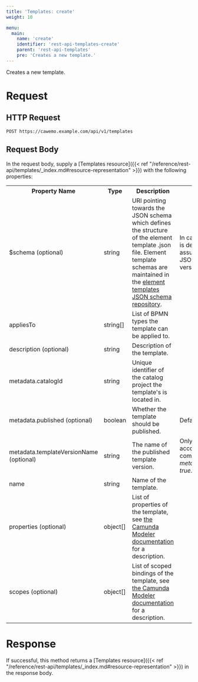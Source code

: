 ```yaml
---
title: 'Templates: create'
weight: 10

menu:
  main:
    name: 'create'
    identifier: 'rest-api-templates-create'
    parent: 'rest-api-templates'
    pre: 'Creates a new template.'
---
```


Creates a new template.

# Request

## HTTP Request

```
POST https://cawemo.example.com/api/v1/templates
```

## Request Body

In the request body, supply a [Templates resource]({{< ref "/reference/rest-api/templates/_index.md#resource-representation" >}}) with the following properties:

<table class="table table-striped">
  <tr>
    <th>Property Name</th>
    <th>Type</th>
    <th>Description</th>
    <th>Notes</th>
  </tr>
  <tr>
    <td>$schema (optional)</td>
    <td>string</td>
    <td>URI pointing towards the JSON schema which defines the structure of the element template .json file. Element template schemas are maintained in the <a href="https://github.com/camunda/element-templates-json-schema">element templates JSON schema repository</a>.</td>
    <td>In case no <i>$schema</i> is defined, Cawemo assumes the latest JSON Schema version.</td>
  </tr>
  <tr>
    <td>appliesTo</td>
    <td>string[]</td>
    <td>List of BPMN types the template can be applied to.</td>
    <td></td>
  </tr>
  <tr>
    <td>description (optional)</td>
    <td>string</td>
    <td>Description of the template.</td>
    <td></td>
  </tr>
  <tr>
    <td>metadata.catalogId</td>
    <td>string</td>
    <td>Unique identifier of the catalog project the template's is located in.</td>
    <td></td>
  </tr>
  <tr>
    <td>metadata.published (optional)</td>
    <td>boolean</td>
    <td>Whether the template should be published.</td>
    <td>Defaults to <i>false</i>.</td>
  </tr>
  <tr>
    <td>metadata.templateVersionName (optional)</td>
    <td>string</td>
    <td>The name of the published template version.</td>
    <td>Only taken into account in combination with <i>metadata.published: true</i>.</td>
  </tr>
  <tr>
    <td>name</td>
    <td>string</td>
    <td>Name of the template.</td>
    <td></td>
  </tr>
  <tr>
    <td>properties (optional)</td>
    <td>object[]</td>
    <td>List of properties of the template, see <a href="https://github.com/camunda/camunda-modeler/tree/master/docs/element-templates#defining-template-properties">the Camunda Modeler documentation</a> for a description.</td>
    <td></td>
  </tr>
  <tr>
    <td>scopes (optional)</td>
    <td>object[]</td>
    <td>List of scoped bindings of the template, see <a href="https://github.com/camunda/camunda-modeler/tree/master/docs/element-templates#scoped-bindings">the Camunda Modeler documentation</a> for a description.</td>
    <td></td>
  </tr>
</table>

# Response

If successful, this method returns a [Templates resource]({{< ref "/reference/rest-api/templates/_index.md#resource-representation" >}}) in the response body.
